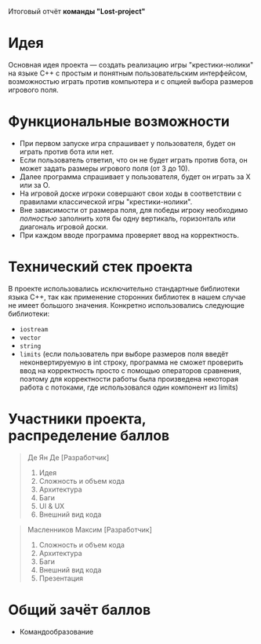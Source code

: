 Итоговый отчёт **команды "Lost-project"**

# Идея
Основная идея проекта — создать реализацию игры "крестики-нолики" на языке C++ с простым и понятным пользовательским интерфейсом, возможностью играть против компьютера и с опцией выбора размеров игрового поля.
# Функциональные возможности
- При первом запуске игра спрашивает у пользователя, будет он играть против бота или нет. 
- Если пользователь ответил, что он не будет играть против бота, он может задать размеры игрового поля (от 3 до 10).
- Далее программа спрашивает у пользователя, будет он играть за X или за O.
- На игровой доске игроки совершают свои ходы в соответствии с правилами классической игры "крестики-нолики".
- Вне зависимости от размера поля, для победы игроку необходимо *полностью* заполнить хотя бы одну вертикаль, горизонталь или диагональ игровой доски.
- При каждом вводе программа проверяет ввод на корректность.
# Технический стек проекта
В проекте использовались исключительно стандартные библиотеки языка C++, так как применение сторонних библиотек в нашем случае не имеет большого значения. Конкретно использовались следующие библиотеки:
- `iostream`
- `vector`
- `string`
- `limits` (если пользователь при выборе размеров поля введёт неконвертируемую в int строку, программа не сможет проверить ввод на корректность просто с помощью операторов сравнения, поэтому для корректности работы была произведена некоторая работа с потоками, где использовался один компонент из limits)
# Участники проекта, распределение баллов
> Де Ян Де [Разработчик]
> 1. Идея 
> 2. Сложность и объем кода
> 3. Архитектура
> 4. Баги
> 5. UI & UX
> 6. Внешний вид кода

> Масленников Максим [Разработчик]
> 1. Сложность и объем кода
> 2. Архитектура
> 3. Баги
> 4. Внешний вид кода
> 5. Презентация

# Общий зачёт баллов
+ Командообразование
